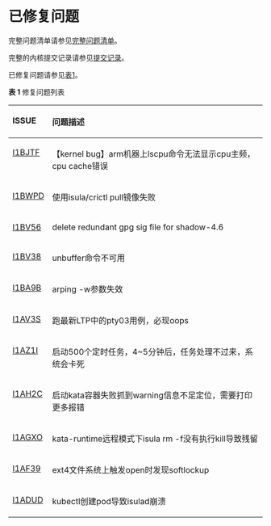 # 已修复问题<a name="ZH-CN_TOPIC_0225731125"></a>

完整问题清单请参见[完整问题清单](https://gitee.com/organizations/src-openeuler/issues)。

完整的内核提交记录请参见[提交记录](https://gitee.com/openeuler/kernel/commits/openEuler-1.0-LTS)。

已修复问题请参见[表1](#table249714911433)。

**表 1**  修复问题列表

<a name="table249714911433"></a>
<table><thead align="left"><tr id="row104971596432"><th class="cellrowborder" valign="top" width="9.66%" id="mcps1.2.3.1.1"><p id="p1649720994313"><a name="p1649720994313"></a><a name="p1649720994313"></a>ISSUE</p>
</th>
<th class="cellrowborder" valign="top" width="90.34%" id="mcps1.2.3.1.2"><p id="p8497129114312"><a name="p8497129114312"></a><a name="p8497129114312"></a>问题描述</p>
</th>
</tr>
</thead>
<tbody><tr id="row449716974316"><td class="cellrowborder" valign="top" width="9.66%" headers="mcps1.2.3.1.1 "><p id="p34974920436"><a name="p34974920436"></a><a name="p34974920436"></a><a href="https://gitee.com/openeuler/kernel/issues/I1BJTF?from=project-issue" target="_blank" rel="noopener noreferrer">I1BJTF</a></p>
</td>
<td class="cellrowborder" valign="top" width="90.34%" headers="mcps1.2.3.1.2 "><p id="p74971293436"><a name="p74971293436"></a><a name="p74971293436"></a><span>【kernel bug】arm机器上lscpu命令无法显示cpu主频，cpu cache错误</span></p>
</td>
</tr>
<tr id="row20574203616567"><td class="cellrowborder" valign="top" width="9.66%" headers="mcps1.2.3.1.1 "><p id="p1357415364563"><a name="p1357415364563"></a><a name="p1357415364563"></a><a href="https://gitee.com/openeuler/iSulad-img/issues/I1BWPD?from=project-issue" target="_blank" rel="noopener noreferrer">I1BWPD</a></p>
</td>
<td class="cellrowborder" valign="top" width="90.34%" headers="mcps1.2.3.1.2 "><p id="p85749369567"><a name="p85749369567"></a><a name="p85749369567"></a><span>使用isula/crictl pull镜像失败</span></p>
</td>
</tr>
<tr id="row20773194665915"><td class="cellrowborder" valign="top" width="9.66%" headers="mcps1.2.3.1.1 "><p id="p6774164645917"><a name="p6774164645917"></a><a name="p6774164645917"></a><a href="https://gitee.com/src-openeuler/shadow/issues/I1BV56?from=project-issue" target="_blank" rel="noopener noreferrer">I1BV56</a></p>
</td>
<td class="cellrowborder" valign="top" width="90.34%" headers="mcps1.2.3.1.2 "><p id="p77741646115916"><a name="p77741646115916"></a><a name="p77741646115916"></a><span>delete redundant gpg sig file for shadow-4.6</span></p>
</td>
</tr>
<tr id="row442920506594"><td class="cellrowborder" valign="top" width="9.66%" headers="mcps1.2.3.1.1 "><p id="p154294507593"><a name="p154294507593"></a><a name="p154294507593"></a><a href="https://gitee.com/src-openeuler/expect/issues/I1BV38?from=project-issue" target="_blank" rel="noopener noreferrer">I1BV38</a></p>
</td>
<td class="cellrowborder" valign="top" width="90.34%" headers="mcps1.2.3.1.2 "><p id="p19429165016596"><a name="p19429165016596"></a><a name="p19429165016596"></a><span>unbuffer命令不可用</span></p>
</td>
</tr>
<tr id="row640673815415"><td class="cellrowborder" valign="top" width="9.66%" headers="mcps1.2.3.1.1 "><p id="p12406103810410"><a name="p12406103810410"></a><a name="p12406103810410"></a><a href="https://gitee.com/src-openeuler/iputils/issues/I1BA9B?from=project-issue" target="_blank" rel="noopener noreferrer">I1BA9B</a></p>
</td>
<td class="cellrowborder" valign="top" width="90.34%" headers="mcps1.2.3.1.2 "><p id="p134061138343"><a name="p134061138343"></a><a name="p134061138343"></a><span>arping -w参数失效</span></p>
</td>
</tr>
<tr id="row1967874117414"><td class="cellrowborder" valign="top" width="9.66%" headers="mcps1.2.3.1.1 "><p id="p16679204110411"><a name="p16679204110411"></a><a name="p16679204110411"></a><a href="https://gitee.com/openeuler/kernel/issues/I1AV3S?from=project-issue" target="_blank" rel="noopener noreferrer">I1AV3S</a></p>
</td>
<td class="cellrowborder" valign="top" width="90.34%" headers="mcps1.2.3.1.2 "><p id="p176790413419"><a name="p176790413419"></a><a name="p176790413419"></a><span>跑最新LTP中的pty03用例，必现oops</span></p>
</td>
</tr>
<tr id="row1076072510202"><td class="cellrowborder" valign="top" width="9.66%" headers="mcps1.2.3.1.1 "><p id="p776062513206"><a name="p776062513206"></a><a name="p776062513206"></a><a href="https://gitee.com/src-openeuler/cronie/issues/I1AZ1I?from=project-issue" target="_blank" rel="noopener noreferrer">I1AZ1I</a></p>
</td>
<td class="cellrowborder" valign="top" width="90.34%" headers="mcps1.2.3.1.2 "><p id="p147601725112012"><a name="p147601725112012"></a><a name="p147601725112012"></a><span>启动500个定时任务，4~5分钟后，任务处理不过来，系统会卡死</span></p>
</td>
</tr>
<tr id="row3131122913207"><td class="cellrowborder" valign="top" width="9.66%" headers="mcps1.2.3.1.1 "><p id="p81318296202"><a name="p81318296202"></a><a name="p81318296202"></a><a href="https://gitee.com/openeuler/iSulad/issues/I1AH2C?from=project-issue" target="_blank" rel="noopener noreferrer">I1AH2C</a></p>
</td>
<td class="cellrowborder" valign="top" width="90.34%" headers="mcps1.2.3.1.2 "><p id="p19131152918200"><a name="p19131152918200"></a><a name="p19131152918200"></a><span>启动kata容器失败抓到warning信息不足定位，需要打印更多报错</span></p>
</td>
</tr>
<tr id="row1494114212318"><td class="cellrowborder" valign="top" width="9.66%" headers="mcps1.2.3.1.1 "><p id="p129415428238"><a name="p129415428238"></a><a name="p129415428238"></a><a href="https://gitee.com/openeuler/iSulad/issues/I1AGXO?from=project-issue" target="_blank" rel="noopener noreferrer">I1AGXO</a></p>
</td>
<td class="cellrowborder" valign="top" width="90.34%" headers="mcps1.2.3.1.2 "><p id="p794174219231"><a name="p794174219231"></a><a name="p794174219231"></a><span>kata-runtime远程模式下isula rm -f没有执行kill导致残留</span></p>
</td>
</tr>
<tr id="row19391546182314"><td class="cellrowborder" valign="top" width="9.66%" headers="mcps1.2.3.1.1 "><p id="p164044613233"><a name="p164044613233"></a><a name="p164044613233"></a><a href="https://gitee.com/openeuler/kernel/issues/I1AF39?from=project-issue" target="_blank" rel="noopener noreferrer">I1AF39</a></p>
</td>
<td class="cellrowborder" valign="top" width="90.34%" headers="mcps1.2.3.1.2 "><p id="p164094682313"><a name="p164094682313"></a><a name="p164094682313"></a><span>ext4文件系统上触发open时发现softlockup</span></p>
</td>
</tr>
<tr id="row154698862716"><td class="cellrowborder" valign="top" width="9.66%" headers="mcps1.2.3.1.1 "><p id="p846910816275"><a name="p846910816275"></a><a name="p846910816275"></a><a href="https://gitee.com/openeuler/iSulad/issues/I1ADUD?from=project-issue" target="_blank" rel="noopener noreferrer">I1ADUD</a></p>
</td>
<td class="cellrowborder" valign="top" width="90.34%" headers="mcps1.2.3.1.2 "><p id="p5694192512715"><a name="p5694192512715"></a><a name="p5694192512715"></a><span>kubectl创建pod导致isulad崩溃</span></p>
</td>
</tr>
</tbody>
</table>

